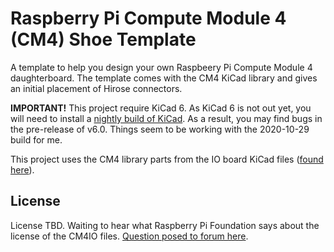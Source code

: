 # Raspberry Pi Compute Module 4 (CM4) Shoe Template

A template to help you design your own Raspbeery Pi Compute Module 4 daughterboard. The template comes with the CM4 KiCad library and gives an initial placement of Hirose connectors.

**IMPORTANT!** This project require KiCad 6. As KiCad 6 is not out yet, you will need to install a [nightly build of KiCad](https://kicad-downloads.s3.cern.ch/index.html?prefix=windows/nightly/). As a result, you may find bugs in the pre-release of v6.0. Things seem to be working with the 2020-10-29 build for me.

This project uses the CM4 library parts from the IO board KiCad files ([found here](http://datasheets.raspberrypi.org/cm4io/CM4IO-KiCAD.zip)).

## License

License TBD. Waiting to hear what Raspberry Pi Foundation says about the license of the CM4IO files. [Question posed to forum here](https://www.raspberrypi.org/forums/viewtopic.php?t=289587).
